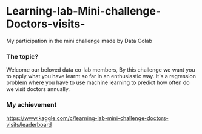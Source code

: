# Learning-lab-Mini-challenge-Doctors-visits-
My participation in the mini challenge made by Data Colab


### The topic?
Welcome our beloved data co-lab members, By this challenge we want you to apply what you have learnt so far in an enthusiastic way. It's a regression problem where you have to use machine learning to predict how often do we visit doctors annually.

### My achievement
https://www.kaggle.com/c/learning-lab-mini-challenge-doctors-visits/leaderboard
